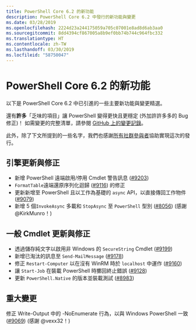 ```yaml
---
title: PowerShell Core 6.2 的新功能
description: PowerShell Core 6.2 中發行的新功能與變更
ms.date: 03/28/2019
ms.openlocfilehash: 2224d23a244175059a705c07001e8ad8d6ab3aa0
ms.sourcegitcommit: 8dd4394cf867005a8b9ef0bb74b744c964fbc332
ms.translationtype: HT
ms.contentlocale: zh-TW
ms.lasthandoff: 03/30/2019
ms.locfileid: "58750047"
---
```

# <a name="whats-new-in-powershell-core-62"></a>PowerShell Core 6.2 的新功能

以下是 PowerShell Core 6.2 中已引進的一些主要新功能與變更精選。

還有**許多**「乏味的項目」讓 PowerShell 變得更快且更穩定 (外加許許多多的 Bug 修正)！
如需變更的完整清單，請參閱 [GitHub 上的變更記錄](https://github.com/PowerShell/PowerShell/blob/master/CHANGELOG.md)。

此外，除了下文所提到的一些名字，我們也感謝[所有社群參與者](https://github.com/PowerShell/PowerShell/graphs/contributors)協助實現這次的發行。

## <a name="engine-updates-and-fixes"></a>引擎更新與修正

- 新增 PowerShell 遠端啟用/停用 Cmdlet 警告訊息 ([#9203][])
- `FormatTable`遠端還原序列化迴歸 ([#9116][]) 的修正
- 更新新增至 PowerShell 且以工作為基礎的 `async` API，以直接傳回工作物件 ([#9079][])
- 新增 5 個`InvokeAsync` 多載和 `StopAsync` 至 `PowerShell` 型別 ([#8056][]) (感謝 @KirkMunro！)

## <a name="general-cmdlet-updates-and-fixes"></a>一般 Cmdlet 更新與修正

- 透過儲存純文字以啟用非 Windows 的 `SecureString` Cmdlet ([#9199][])
- 新增已淘汰的訊息至 `Send-MailMessage` ([#9178][])
- 修正 `Restart-Computer` 以在沒有 WinRM 時於 `localhost` 中運作 ([#9160][])
- 讓 `Start-Job` 在裝載 PowerShell 時擲回終止錯誤 ([#9128][])
- 更新 `PowerShell.Native` 的版本並裝載測試 ([#8983][])

## <a name="breaking-changes"></a>重大變更

修正 Write-Output 中的 -NoEnumerate 行為，以與 Windows PowerShell 一致 ([#9069][]) (感謝 @vexx32！)

<!-- Link references -->
[#8056]: https://github.com/PowerShell/PowerShell/pull/8056
[#8983]: https://github.com/PowerShell/PowerShell/pull/8983
[#9069]: https://github.com/PowerShell/PowerShell/pull/9069
[#9079]: https://github.com/PowerShell/PowerShell/pull/9079
[#9116]: https://github.com/PowerShell/PowerShell/pull/9116
[#9128]: https://github.com/PowerShell/PowerShell/pull/9128
[#9160]: https://github.com/PowerShell/PowerShell/pull/9160
[#9178]: https://github.com/PowerShell/PowerShell/pull/9178
[#9199]: https://github.com/PowerShell/PowerShell/pull/9199
[#9203]: https://github.com/PowerShell/PowerShell/pull/9203
